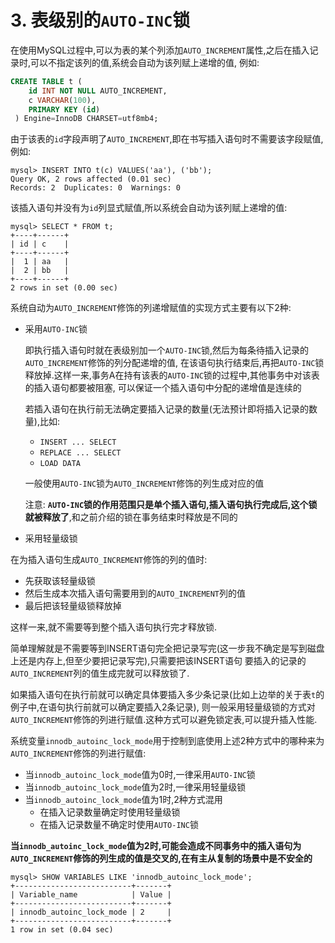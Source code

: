 # 3. 表级别的`AUTO-INC`锁

在使用MySQL过程中,可以为表的某个列添加`AUTO_INCREMENT`属性,之后在插入记录时,可以不指定该列的值,系统会自动为该列赋上递增的值,
例如:

```sql
CREATE TABLE t (
    id INT NOT NULL AUTO_INCREMENT,
    c VARCHAR(100),
    PRIMARY KEY (id)
 ) Engine=InnoDB CHARSET=utf8mb4;
```

由于该表的`id`字段声明了`AUTO_INCREMENT`,即在书写插入语句时不需要该字段赋值,例如:

```
mysql> INSERT INTO t(c) VALUES('aa'), ('bb');
Query OK, 2 rows affected (0.01 sec)
Records: 2  Duplicates: 0  Warnings: 0
```

该插入语句并没有为`id`列显式赋值,所以系统会自动为该列赋上递增的值:

```
mysql> SELECT * FROM t;
+----+------+
| id | c    |
+----+------+
|  1 | aa   |
|  2 | bb   |
+----+------+
2 rows in set (0.00 sec)
```

系统自动为`AUTO_INCREMENT`修饰的列递增赋值的实现方式主要有以下2种:

- 采用`AUTO-INC`锁

    即执行插入语句时就在表级别加一个`AUTO-INC`锁,然后为每条待插入记录的`AUTO_INCREMENT`修饰的列分配递增的值,
    在该语句执行结束后,再把`AUTO-INC`锁释放掉.这样一来,事务A在持有该表的`AUTO-INC`锁的过程中,其他事务中对该表的插入语句都要被阻塞,
    可以保证一个插入语句中分配的递增值是连续的
    
    若插入语句在执行前无法确定要插入记录的数量(无法预计即将插入记录的数量),比如:
    
    - `INSERT ... SELECT`
    - `REPLACE ... SELECT`
    - `LOAD DATA`
    
    一般使用`AUTO-INC`锁为`AUTO_INCREMENT`修饰的列生成对应的值
    
    注意: **`AUTO-INC`锁的作用范围只是单个插入语句,插入语句执行完成后,这个锁就被释放了**,和之前介绍的锁在事务结束时释放是不同的

- 采用轻量级锁

在为插入语句生成`AUTO_INCREMENT`修饰的列的值时:

- 先获取该轻量级锁
- 然后生成本次插入语句需要用到的`AUTO_INCREMENT`列的值
- 最后把该轻量级锁释放掉

这样一来,就不需要等到整个插入语句执行完才释放锁.

简单理解就是不需要等到INSERT语句完全把记录写完(这一步我不确定是写到磁盘上还是内存上,但至少要把记录写完),只需要把该INSERT语句
要插入的记录的`AUTO_INCREMENT`列的值生成完就可以释放锁了.

如果插入语句在执行前就可以确定具体要插入多少条记录(比如上边举的关于表`t`的例子中,在语句执行前就可以确定要插入2条记录),
则一般采用轻量级锁的方式对`AUTO_INCREMENT`修饰的列进行赋值.这种方式可以避免锁定表,可以提升插入性能.

系统变量`innodb_autoinc_lock_mode`用于控制到底使用上述2种方式中的哪种来为`AUTO_INCREMENT`修饰的列进行赋值:

- 当`innodb_autoinc_lock_mode`值为0时,一律采用`AUTO-INC`锁
- 当`innodb_autoinc_lock_mode`值为2时,一律采用轻量级锁
- 当`innodb_autoinc_lock_mode`值为1时,2种方式混用
  - 在插入记录数量确定时使用轻量级锁
  - 在插入记录数量不确定时使用`AUTO-INC`锁

**当`innodb_autoinc_lock_mode`值为2时,可能会造成不同事务中的插入语句为`AUTO_INCREMENT`修饰的列生成的值是交叉的,在有主从复制的场景中是不安全的**

```
mysql> SHOW VARIABLES LIKE 'innodb_autoinc_lock_mode';
+--------------------------+-------+
| Variable_name            | Value |
+--------------------------+-------+
| innodb_autoinc_lock_mode | 2     |
+--------------------------+-------+
1 row in set (0.04 sec)
```